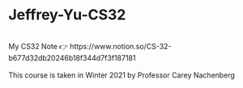 # Jeffrey-Yu-CS32
</br>
My CS32 Note 👉 https://www.notion.so/CS-32-b677d32db20246b18f344d7f3f187181
</br>
</br>
This course is taken in Winter 2021 by Professor Carey Nachenberg
